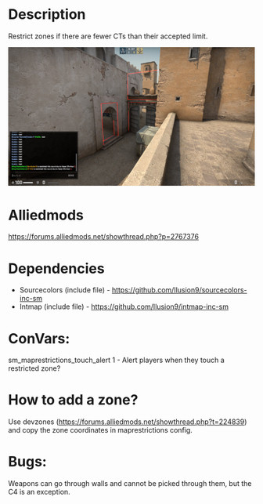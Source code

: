 # Description
Restrict zones if there are fewer CTs than their accepted limit.

![Screenshot](screenshot.png)

# Alliedmods
https://forums.alliedmods.net/showthread.php?p=2767376

# Dependencies
- Sourcecolors (include file) - https://github.com/Ilusion9/sourcecolors-inc-sm
- Intmap (include file) - https://github.com/Ilusion9/intmap-inc-sm

# ConVars:
sm_maprestrictions_touch_alert 1 - Alert players when they touch a restricted zone?

# How to add a zone?
Use devzones (https://forums.alliedmods.net/showthread.php?t=224839) and copy the zone coordinates in maprestrictions config.

# Bugs:
Weapons can go through walls and cannot be picked through them, but the C4 is an exception.
